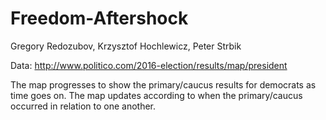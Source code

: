 # Freedom-Aftershock
Gregory Redozubov, Krzysztof Hochlewicz, Peter Strbik

Data: http://www.politico.com/2016-election/results/map/president

The map progresses to show the primary/caucus results for democrats as time goes on. The map updates according to when the primary/caucus occurred in relation to one another.

